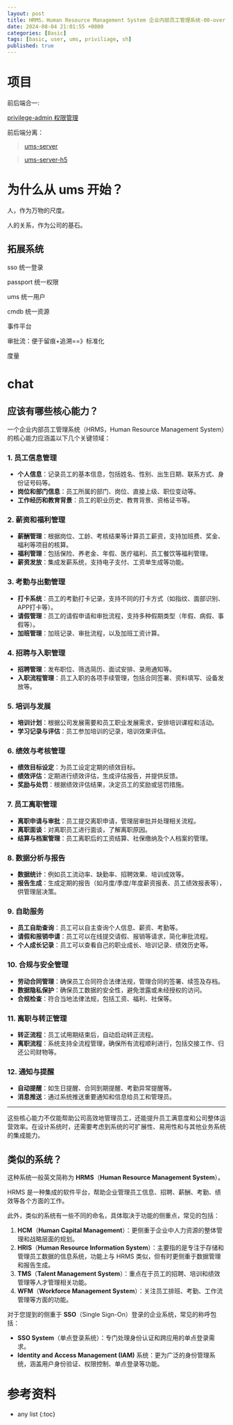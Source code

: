 ```yaml
---
layout: post
title: HRMS，Human Resource Management System 企业内部员工管理系统-00-overview
date: 2024-08-04 21:01:55 +0800
categories: [Basic]
tags: [basic, user, ums, priviliage, sh]
published: true
---
```


# 项目

前后端合一:

[privilege-admin 权限管理](https://github.com/houbb/privilege-admin)

前后端分离：

> [ums-server](https://github.com/houbb/ums-server)

> [ums-server-h5](https://github.com/houbb/ums-server-h5)


# 为什么从 ums 开始？

人，作为万物的尺度。

人的关系，作为公司的基石。

## 拓展系统

sso 统一登录

passport 统一权限

ums 统一用户

cmdb 统一资源

事件平台

审批流：便于留痕+追溯==》标准化

度量

# chat

## 应该有哪些核心能力？

一个企业内部员工管理系统（HRMS，Human Resource Management System）的核心能力应涵盖以下几个关键领域：

### 1. **员工信息管理**
   - **个人信息**：记录员工的基本信息，包括姓名、性别、出生日期、联系方式、身份证号码等。
   - **岗位和部门信息**：员工所属的部门、岗位、直接上级、职位变动等。
   - **工作经历和教育背景**：员工的职业历史、教育背景、资格证书等。

### 2. **薪资和福利管理**
   - **薪酬管理**：根据岗位、工龄、考核结果等计算员工薪资，支持加班费、奖金、福利等项目的核算。
   - **福利管理**：包括保险、养老金、年假、医疗福利、员工餐饮等福利管理。
   - **薪资发放**：集成发薪系统，支持电子支付、工资单生成等功能。

### 3. **考勤与出勤管理**
   - **打卡系统**：员工的考勤打卡记录，支持不同的打卡方式（如指纹、面部识别、APP打卡等）。
   - **请假管理**：员工的请假申请和审批流程，支持多种假期类型（年假、病假、事假等）。
   - **加班管理**：加班记录、审批流程，以及加班工资计算。

### 4. **招聘与入职管理**
   - **招聘管理**：发布职位、筛选简历、面试安排、录用通知等。
   - **入职流程管理**：员工入职的各项手续管理，包括合同签署、资料填写、设备发放等。
   
### 5. **培训与发展**
   - **培训计划**：根据公司发展需要和员工职业发展需求，安排培训课程和活动。
   - **学习记录与评估**：员工参加培训的记录，培训效果评估。

### 6. **绩效与考核管理**
   - **绩效目标设定**：为员工设定定期的绩效目标。
   - **绩效评估**：定期进行绩效评估，生成评估报告，并提供反馈。
   - **奖励与处罚**：根据绩效评估结果，决定员工的奖励或惩罚措施。

### 7. **员工离职管理**
   - **离职申请与审批**：员工提交离职申请，管理层审批并处理相关流程。
   - **离职面谈**：对离职员工进行面谈，了解离职原因。
   - **结算与档案管理**：员工离职后的工资结算、社保缴纳及个人档案的管理。

### 8. **数据分析与报告**
   - **数据统计**：例如员工流动率、缺勤率、招聘效果、培训成效等。
   - **报告生成**：生成定期的报告（如月度/季度/年度薪资报表、员工绩效报表等），供管理层决策。

### 9. **自助服务**
   - **员工自助查询**：员工可以自主查询个人信息、薪资、考勤等。
   - **请假和报销申请**：员工可以在线提交请假、报销等请求，简化审批流程。
   - **个人成长记录**：员工可以查看自己的职业成长、培训记录、绩效历史等。

### 10. **合规与安全管理**
   - **劳动合同管理**：确保员工合同符合法律法规，管理合同的签署、续签及存档。
   - **数据隐私保护**：确保员工数据的安全性，避免泄露或未经授权的访问。
   - **合规检查**：符合当地法律法规，包括工资、福利、社保等。

### 11. **离职与转正管理**
   - **转正流程**：员工试用期结束后，自动启动转正流程。
   - **离职流程**：系统支持全流程管理，确保所有流程顺利进行，包括交接工作、归还公司财物等。

### 12. **通知与提醒**
   - **自动提醒**：如生日提醒、合同到期提醒、考勤异常提醒等。
   - **消息推送**：通过系统推送重要通知和信息给员工和管理员。

---

这些核心能力不仅能帮助公司高效地管理员工，还能提升员工满意度和公司整体运营效率。在设计系统时，还需要考虑到系统的可扩展性、易用性和与其他业务系统的集成能力。

## 类似的系统？

这种系统一般英文简称为 **HRMS**（**Human Resource Management System**）。

HRMS 是一种集成的软件平台，帮助企业管理员工信息、招聘、薪酬、考勤、绩效等各个方面的工作。

此外，类似的系统有一些不同的命名，具体取决于功能的侧重点，常见的包括：

1. **HCM**（**Human Capital Management**）：更侧重于企业中人力资源的整体管理和战略层面的规划。
2. **HRIS**（**Human Resource Information System**）：主要指的是专注于存储和管理员工数据的信息系统，功能上与 HRMS 类似，但有时更侧重于数据管理和报告生成。
3. **TMS**（**Talent Management System**）：重点在于员工的招聘、培训和绩效管理等人才管理相关功能。
4. **WFM**（**Workforce Management System**）：关注员工排班、考勤、工作流管理等方面的功能。

对于您提到的侧重于 **SSO**（Single Sign-On）登录的企业系统，常见的称呼包括：
- **SSO System**（单点登录系统）：专门处理身份认证和跨应用的单点登录需求。
- **Identity and Access Management (IAM)** 系统：更为广泛的身份管理系统，涵盖用户身份验证、权限控制、单点登录等功能。



# 参考资料

* any list
{:toc}  